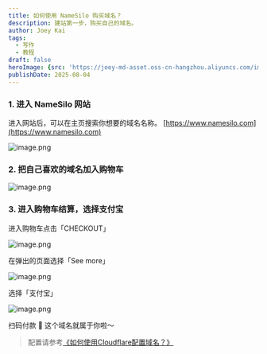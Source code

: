 ```yaml
---
title: 如何使用 NameSilo 购买域名？
description: 建站第一步，购买自己的域名。
author: Joey Kai
tags:
  - 写作
  - 教程
draft: false
heroImage: {src: 'https://joey-md-asset.oss-cn-hangzhou.aliyuncs.com/img/202412162005615.png', inferSize: true}
publishDate: 2025-08-04
---
```


### 1. 进入 NameSilo 网站

进入网站后，可以在主页搜索你想要的域名名称。
[https://www.namesilo.com](https://www.namesilo.com)

![image.png](https://joey-md-asset.oss-cn-hangzhou.aliyuncs.com/img/202412162005615.png)

### 2. 把自己喜欢的域名加入购物车

![image.png](https://joey-md-asset.oss-cn-hangzhou.aliyuncs.com/img/202412162006529.png)

### 3. 进入购物车结算，选择支付宝

进入购物车点击「CHECKOUT」

![image.png](https://joey-md-asset.oss-cn-hangzhou.aliyuncs.com/img/202412162006779.png)


在弹出的页面选择「See more」

![image.png](https://joey-md-asset.oss-cn-hangzhou.aliyuncs.com/img/202412162006699.png)


选择「支付宝」

![image.png](https://joey-md-asset.oss-cn-hangzhou.aliyuncs.com/img/202412162006025.png)

扫码付款 🎉 这个域名就属于你啦～



> 配置请参考[《如何使用Cloudflare配置域名？》](https://www.joeytoday.com/blog/2025/domain-config-by-cloudflare)